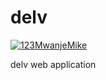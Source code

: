 # delv

[![123MwanjeMike](https://circleci.com/gh/123MwanjeMike/delv.svg?style=shield&circle-token=fe785847898a591f2acb2dad04839695cc1f0b28)](https://app.circleci.com/pipelines/github/123MwanjeMike/delv)

delv web application